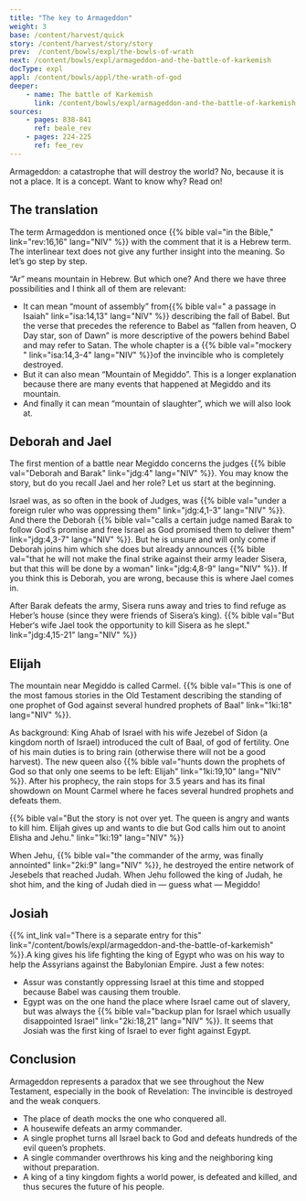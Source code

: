 ```yaml
---
title: "The key to Armageddon"
weight: 3
base: /content/harvest/quick
story: /content/harvest/story/story
prev:  /content/bowls/expl/the-bowls-of-wrath
next: /content/bowls/expl/armageddon-and-the-battle-of-karkemish
docType: expl
appl: /content/bowls/appl/the-wrath-of-god
deeper:
    - name: The battle of Karkemish
      link: /content/bowls/expl/armageddon-and-the-battle-of-karkemish
sources: 
    - pages: 838-841
      ref: beale_rev
    - pages: 224-225
      ref: fee_rev
---
```


Armageddon: a catastrophe that will destroy the world? No, because it is not a place. It is a concept. Want to know why? Read on!

## The translation

<a name="02ee"></a>
The term Armageddon is mentioned once {{% bible val="in the Bible," link="rev:16,16" lang="NIV" %}} with the comment that it is a Hebrew term. The interlinear text does not give any further insight into the meaning. So let’s go step by step.

“Ar” means mountain in Hebrew. But which one? And there we have three possibilities and I think all of them are relevant:

- It can mean “mount of assembly” from{{% bible val=" a passage in Isaiah" link="isa:14,13" lang="NIV" %}} describing the fall of Babel. But the verse that precedes the reference to Babel as “fallen from heaven, O Day star, son of Dawn” is more descriptive of the powers behind Babel and may refer to Satan. The whole chapter is a {{% bible val="mockery " link="isa:14,3-4" lang="NIV" %}}of the invincible who is completely destroyed.
- But it can also mean “Mountain of Megiddo”. This is a longer explanation because there are many events that happened at Megiddo and its mountain.
- And finally it can mean “mountain of slaughter”, which we will also look at.

## Deborah and Jael

<a name="4d88"></a>
The first mention of a battle near Megiddo concerns the judges {{% bible val="Deborah and Barak" link="jdg:4" lang="NIV" %}}. You may know the story, but do you recall Jael and her role? Let us start at the beginning.

Israel was, as so often in the book of Judges, was {{% bible val="under a foreign ruler who was oppressing them" link="jdg:4,1-3" lang="NIV" %}}. And there the Deborah {{% bible val="calls a certain judge named Barak to follow God’s promise and free Israel as God promised them to deliver them" link="jdg:4,3-7" lang="NIV" %}}. But he is unsure and will only come if Deborah joins him which she does but already announces {{% bible val="that he will not make the final strike against their army leader Sisera, but that this will be done by a woman" link="jdg:4,8-9" lang="NIV" %}}. If you think this is Deborah, you are wrong, because this is where Jael comes in.

After Barak defeats the army, Sisera runs away and tries to find refuge as Heber’s house (since they were friends of Sisera’s king). {{% bible val="But Heber‘s wife Jael took the opportunity to kill Sisera as he slept." link="jdg:4,15-21" lang="NIV" %}}

## Elijah

<a name="d43b"></a>
The mountain near Megiddo is called Carmel. {{% bible val="This is one of the most famous stories in the Old Testament describing the standing of one prophet of God against several hundred prophets of Baal" link="1ki:18" lang="NIV" %}}.

As background: King Ahab of Israel with his wife Jezebel of Sidon (a kingdom north of Israel) introduced the cult of Baal, of god of fertility. One of his main duties is to bring rain (otherwise there will not be a good harvest). The new queen also {{% bible val="hunts down the prophets of God so that only one seems to be left: Elijah" link="1ki:19,10" lang="NIV" %}}. After his prophecy, the rain stops for 3.5 years and has its final showdown on Mount Carmel where he faces several hundred prophets and defeats them.

{{% bible val="But the story is not over yet. The queen is angry and wants to kill him. Elijah gives up and wants to die but God calls him out to anoint Elisha and Jehu." link="1ki:19" lang="NIV" %}}

When Jehu, {{% bible val="the commander of the army, was finally annointed" link="2ki:9" lang="NIV" %}}, he destroyed the entire network of Jesebels that reached Judah. When Jehu followed the king of Judah, he shot him, and the king of Judah died in — guess what — Megiddo!

## Josiah

<a name="a257"></a>
{{% int_link val="There is a separate entry for this" link="/content/bowls/expl/armageddon-and-the-battle-of-karkemish" %}}.A king gives his life fighting the king of Egypt who was on his way to help the Assyrians against the Babylonian Empire. Just a few notes:

- Assur was constantly oppressing Israel at this time and stopped because Babel was causing them trouble.
- Egypt was on the one hand the place where Israel came out of slavery, but was always the {{% bible val="backup plan for Israel which usually disappointed Israel" link="2ki:18,21" lang="NIV" %}}. It seems that Josiah was the first king of Israel to ever fight against Egypt.

## Conclusion

<a name="c932"></a>
Armageddon represents a paradox that we see throughout the New Testament, especially in the book of Revelation: The invincible is destroyed and the weak conquers.

- The place of death mocks the one who conquered all.
- A housewife defeats an army commander.
- A single prophet turns all Israel back to God and defeats hundreds of the evil queen’s prophets.
- A single commander overthrows his king and the neighboring king without preparation.
- A king of a tiny kingdom fights a world power, is defeated and killed, and thus secures the future of his people.
